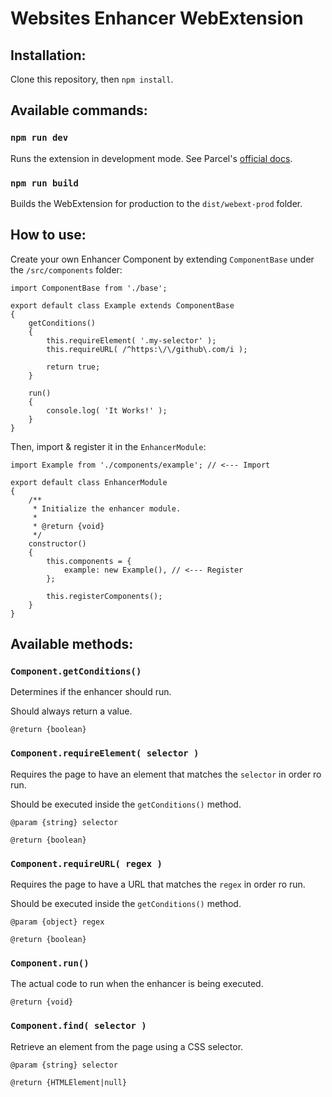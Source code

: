 # Websites Enhancer WebExtension

## Installation:

Clone this repository, then `npm install`.


## Available commands:

### `npm run dev`

Runs the extension in development mode. See Parcel's [official docs](https://v2.parceljs.org/recipes/web-extension/).


### `npm run build`

Builds the WebExtension for production to the `dist/webext-prod` folder.

## How to use:

Create your own Enhancer Component by extending `ComponentBase` under the `/src/components` folder:

```JS
import ComponentBase from './base';

export default class Example extends ComponentBase
{
    getConditions()
    {
        this.requireElement( '.my-selector' );
        this.requireURL( /^https:\/\/github\.com/i );

        return true;
    }

    run()
    {
        console.log( 'It Works!' );
    }
}
```

Then, import & register it in the `EnhancerModule`:

```JS
import Example from './components/example'; // <--- Import

export default class EnhancerModule
{
    /**
     * Initialize the enhancer module.
     * 
     * @return {void}
     */
    constructor()
    {
        this.components = {
            example: new Example(), // <--- Register
        };

        this.registerComponents();
    }
}
```

## Available methods:

### `Component.getConditions()`
Determines if the enhancer should run.

Should always return a value.

```JS
@return {boolean}
```

### `Component.requireElement( selector )`
Requires the page to have an element that matches the `selector` in order ro run.

Should be executed inside the `getConditions()` method.

```JS
@param {string} selector

@return {boolean}
```

### `Component.requireURL( regex )`
Requires the page to have a URL that matches the `regex` in order ro run.

Should be executed inside the `getConditions()` method.

```JS
@param {object} regex

@return {boolean}
```

### `Component.run()`
The actual code to run when the enhancer is being executed.

```JS
@return {void}
```

### `Component.find( selector )`
Retrieve an element from the page using a CSS selector.

```JS
@param {string} selector

@return {HTMLElement|null}
```
